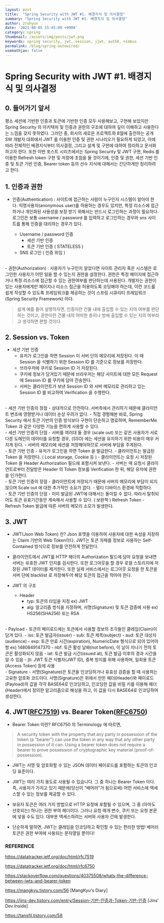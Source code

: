 ```yaml
---
layout: post
title:  "Spring Security with JWT #1. 배경지식 및 의사결정"
summary: "Spring Security with JWT #1. 배경지식 및 의사결정"
author: 2rohyun
date: '2021-08-05 15:45:00 +0900'
category: spring
thumbnail: /assets/img/posts/jwt.png
keywords: spring security, jwt, session, jjwt, auth0, nimbus
permalink: /blog/spring-autowired/
usemathjax: false
---
```


# Spring Security with JWT #1. 배경지식 및 의사결정

## 0. 들어가기 앞서

평소 세션에 기반한 인증과 토큰에 기반한 인증 모두 사용해보고, 구현해 보았지만 Spring Security 의 아키텍처 및 인증과 권한의 구조에 대하여 깊이 이해하고 사용한다는 느낌을 갖지 못하였다. 그러던 중, 회사의 새로운 프로젝트와 8월에 출전하는 공개SW 개발자 대회에서 JWT 를 이용한 인증 및 권한 시나리오가 필요하게 되었고, 이에 따라 전체적인 배경지식부터 의사결정, 그리고 설계 및 구현에 대하여 정리하고 문서화하고자 한다. 또한 이번 포스트 시리즈에서는 Spring Security 및 JWT 구현, Redis 를 이용한 Refresh token 구현 및 저장에 초점을 둘 것이기에, 인증 및 권한, 세션 기반 인증 및 토큰 기반 인증, Bearer token 등의 선수 지식에 대해서는 간단하게만 정리하려고 한다.

## 1. 인증과 권한

- 인증(Authentication) : 사이트에 접근하는 사람이 누구인지 시스템이 알아야 한다. 익명사용자(anonymous user)를 허용하는 경우도 있지만, 특정 리소스에 접근하거나 개인화된 사용성을 보장 받기 위해서는 반드시 로그인하는 과정이 필요하다. 로그인은 보통 username / password 를 입력하고 로그인하는 경우와 sns 사이트를 통해 인증을 대리하는 경우가 있다.

    - Username / password 인증
        - 세션 기반 인증
        - 토큰 기반 인증 ( STATELESS )
    - SNS 로그인 ( 인증 위임 )

<br/>
- 권한(Authorization) : 사용자가 누구인지 알았다면 사이트 관리자 혹은 시스템은 로그인한 사용자가 어떤 일을 할 수 있는지 권한을 설정한다. 권한은 특정 페이지에 접근하거나 특정 리소스에 접근할 수 있는 권한여부를 판단하는데 사용된다. 개발자는 권한이 있는 사용자에게만 페이지나 리소스 접근을 허용하도록 코딩해야 하는데, 이런 코드를 쉽게 작성할 수 있도록 프레임워크를 제공하는 것이 스프링 시큐리티 프레임워크(Spring Security Framework) 이다.

> 쉽게 예를 들어 설명하자면, 인증이란 건물 내에 출입할 수 있는 지의 여부를 판단하는 것이고, 권한이란 건물 내의 어떠한 층이나 방에 출입할 수 있는 지의 여부라고 생각하면 편할 것이다.

## 2. Session vs. Token

- 세션 기반 인증
    - 유저가 로그인을 하면 Session 이 서버 단의 메모리에 저장된다. 이 때 Session 을 식별하기 위한 Session ID 를 기준으로 정보를 저장한다.
    - 브라우저에 쿠키로 Session ID 가 저장된다.
    - 쿠키에 정보가 담겨있기 때문에 브라우저는 해당 사이트에 대한 모든 Request 에 Session ID 를 쿠키에 담아 전송한다.
    - 서버는 클라이언트가 보낸 Session ID 와 서버 메모리로 관리하고 있는 Session ID 를 비교하여 Verification 을 수행한다.

<br/>
- 세션 기반 인증의 장점
    - 상대적으로 안전하다. 서버측에서 관리하기 때문에 클라이언트 변조에 영향받거나 데이터 손상 우려가 없다.
    - 직접 경험해본 바로, Spring Security 에서 토큰 기반의 인증 방식보다 구현이 단순하고 명료하며, RememberMe Token 과 같은 다양한 기능을 편하게 사용할 수 있다.

<br/>
- 세션 기반 인증의 단점
    - 서버를 여러대 둘 경우 (scale out) 또는 같은 사용자가 서로 다른 도메인의 데이터를 요청할 경우, (SSO) 에는 세션을 유지하기 위한 비용이 매우 커지게 된다.
    - 서버의 메모리에 세션을 저장해야하므로 서버에 부담을 주게된다.

<br/>
- 토큰 기반 인증
    - 유저가 로그인을 하면 Token 을 발급한다.
    - 클라이언트는 발급된 Token 을 저장한다. ( Local storage, Cookie 등 )
    - 클라이언트는 요청 시 저장된 Token 을 Header Authorization 필드에 포함시켜 보낸다. 
    - 서버는 매 요청시 클라이언트로부터 전달받은 Header 의 Token 정보를 Verification 한 뒤, 해당 유저에 권한을 인가한다.

<br/>
- 토큰 기반 인증의 장점
    - 클라이언트에 저장되기 때문에 서버의 메모리에 부담이 되지않으며 Scale out 에 대한 추가적인 소요가 없다.
    - 멀티 디바이스 환경에 적합하다.

<br/>
- 토큰 기반 인증의 단점
    - 이미 발급된 JWT에 대해서는 돌이킬 수 없다. 따라서 탈취되어도 토큰 유효기간동안 계속해서 사용할 수 있다. ( 보완책 ) Refresh Token
    - Refresh Token 발급에 따른 서버의 메모리 소모가 발생한다.

## 3. JWT 

- JWT(Json Web Token) 란? Json 포맷을 이용하여 사용자에 대한 속성을 저장하는 Claim 기반의 Web Token이다. JWT는 토큰 자체를 정보로 사용하는 Self-Contained 방식으로 정보를 안전하게 전달한다.

- 클라이언트에서 JWT를 HTTP 헤더의 Authorization 필드에 담아 요청을 보내면 서버는 유효한 JWT 인지를 검사한다. 또한 로그아웃을 할 경우 로컬 스토리지에 저장된 JWT 데이터를 제거한다. 또한 실제 서비스에서는 로그아웃 요청을 한 토큰을 서버 단에 blacklist 로 저장해두어 해당 토큰의 접근을 막아야 한다.

- JWT 의 구조
    - Header
        - typ: 토큰의 타입을 지정 ex) JWT
        - alg: 알고리즘 방식을 지정하며, 서명(Signature) 및 토큰 검증에 사용 ex) HS256(SHA256) 또는 RSA
<br/>
    - Payload
        - 토큰의 페이로드에는 토큰에서 사용할 정보의 조각들인 클레임(Claim)이 담겨 있다. 
        - iss: 토큰 발급자(issuer)
        - sub: 토큰 제목(subject)
        - aud: 토큰 대상자(audience)
        - exp: 토큰 만료 시간(expiration), NumericDate 형식으로 되어 있어야 함 ex) 1480849147370
        - nbf: 토큰 활성 날짜(not before), 이 날이 지나기 전의 토큰은 활성화되지 않음
        - iat: 토큰 발급 시간(issued at), 토큰 발급 이후의 경과 시간을 알 수 있음
        - jti: JWT 토큰 식별자(JWT ID), 중복 방지를 위해 사용하며, 일회용 토큰(Access Token) 등에 사용
<br/>
    - Signature
        - 서명(Signature)은 토큰을 인코딩하거나 유효성 검증을 할 때 사용하는 고유한 암호화 코드이다. 서명(Signature)은 위에서 만든 헤더(Header)와 페이로드(Payload)의 값을 각각 BASE64로 인코딩하고, 인코딩한 값을 비밀 키를 이용해 헤더(Header)에서 정의한 알고리즘으로 해싱을 하고, 이 값을 다시 BASE64로 인코딩하여 생성한다.

## 4. JWT([RFC7519](https://datatracker.ietf.org/doc/html/rfc7519)) vs. Bearer Token([RFC6750](https://datatracker.ietf.org/doc/html/rfc6750))

- Bearer Token 이란? RFC6750 의 Terminology 에 따르면, 

> A security token with the property that any party in possession of the token (a "bearer") can use the token in any way that any other party in possession of it can. Using a bearer token does not require a bearer to prove possession of cryptographic key material (proof-of-possession).

- JWT는 서명 및 암호화할 수 있는 JSON 데이터 페이로드를 포함하는 토큰의 인코딩 표준이다.

- JWT는 여러 가지 용도로 사용될 수 있습니다. 그 중 하나는 Bearer Token 이다. 즉, 사용자가 가지고 있기 때문에(당신이 "배어러"가 됨으로써) 어떤 서비스에 액세스할 수 있는 정보를 제공할 수 있다.

- 보유자 토큰은 여러 가지 방법으로 HTTP 요청에 포함될 수 있으며, 그 중 (아마도 선호되는) 하나는 권한 부여 헤더이다. 그러나 요청 매개 변수, 쿠키 또는 요청 본문에 넣을 수도 있다. 대부분 액세스하려는 서버와 사용자 간에 발생한다.

- 단순하게 말하면, JWT는 클레임을 인코딩하고 확인할 수 있는 편리한 방법! 베어러 토큰은 권한 부여에 사용되는 문자열일 뿐이다!

### REFERENCE

https://datatracker.ietf.org/doc/html/rfc7519

https://datatracker.ietf.org/doc/html/rfc6750

https://stackoverflow.com/questions/40375508/whats-the-difference-between-jwts-and-bearer-token

https://mangkyu.tistory.com/56 [MangKyu's Diary]

https://jins-dev.tistory.com/entry/Session-기반-인증과-Token-기반-인증 [Jins' Dev Inside]

https://tansfil.tistory.com/58


